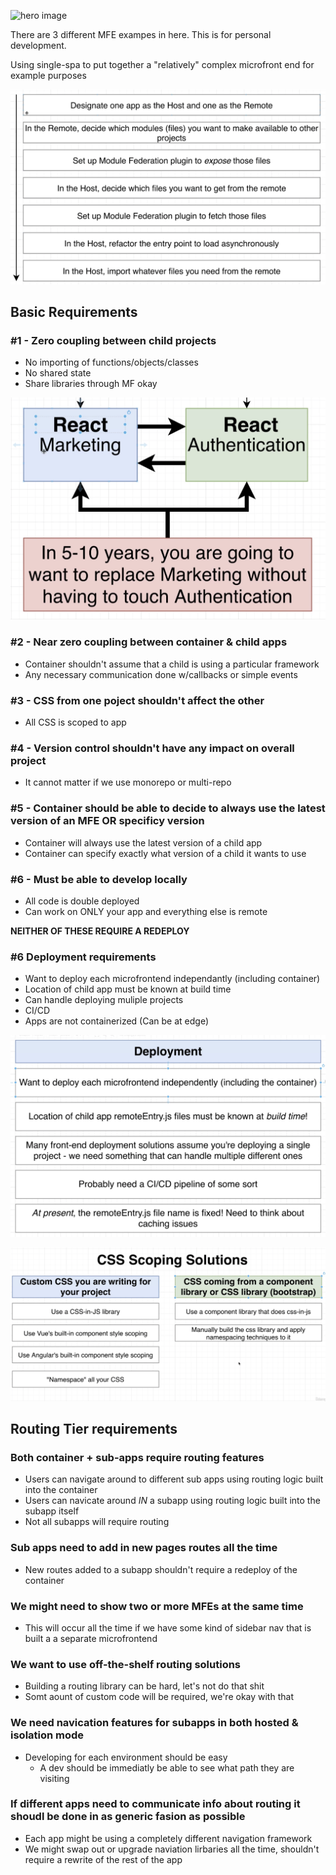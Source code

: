 ![hero image](./images/CAASerole.png)

There are 3 different MFE exampes in here. This is for personal development.

Using single-spa to put together a "relatively" complex microfront end for example purposes

![how](./images/how.png)

## Basic Requirements
### #1 - Zero coupling between child projects
* No importing of functions/objects/classes
* No shared state
* Share libraries through MF okay

![coupling issue](./images/coupling-issue.png)

### #2 - Near zero coupling between container & child apps
* Container shouldn't assume that a child is using a particular framework
* Any necessary communication done w/callbacks or simple events

### #3 - CSS from one poject shouldn't affect the other
* All CSS is scoped to app

### #4 - Version control shouldn't have any impact on overall project
* It cannot matter if we use monorepo or multi-repo

### #5 - Container should be able to decide to always use the latest version of an MFE OR specificy version
* Container will always use the latest version of a child app 
* Container can specify exactly what version of a child it wants to use

### #6 - Must be able to develop locally
* All code is double deployed
* Can work on ONLY your app and everything else is remote

**NEITHER OF THESE REQUIRE A REDEPLOY**

### #6 Deployment requirements
* Want to deploy each microfrontend independantly (including container)
* Location of child app must be known at build time
* Can handle deploying muliple projects
* CI/CD
* Apps are not containerized (Can be at edge)

![deployment requirements](./images/deployment-requirements.png)

![css scoping solutions](./images/css-scoping-solutions.png)

## Routing Tier requirements
### Both container + sub-apps require routing features
* Users can navigate around to different sub apps using routing logic built into the container
* Users can navicate around _IN_ a subapp using routing logic built into the subapp itself
* Not all subapps will require routing

### Sub apps need to add in new pages routes all the time
* New routes added to a subapp shouldn't require a redeploy of the container

### We might need to show two or more MFEs at the same time
* This will occur all the time if we have some kind of sidebar nav that is built a a separate microfrontend

### We want to use off-the-shelf routing solutions
* Building a routing library can be hard, let's not do that shit
* Somt aount of custom code will be required, we're okay with that

### We need navication features for subapps in both hosted & isolation mode
* Developing for each environment should be easy
    * A dev should be immediatly be able to see what path they are visiting

### If different apps need to communicate info about routing it shoudl be done in as generic fasion as possible
* Each app might be using a completely different navigation framework
* We might swap out or upgrade naviation lirbaries all the time, shouldn't require a rewrite of the rest of the app


